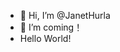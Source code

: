 - 👋 Hi, I’m @JanetHurla
- 👀 I’m coming！
- Hello World!


<!---
JanetHurla/JanetHurla is a ✨ special ✨ repository because its `README.md` (this file) appears on your GitHub profile.
You can click the Preview link to take a look at your changes.
--->
